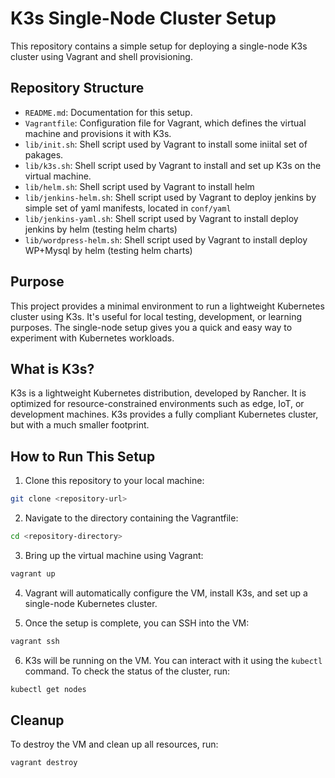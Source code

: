# K3s Single-Node Cluster Setup

This repository contains a simple setup for deploying a single-node K3s cluster using Vagrant and shell provisioning.

## Repository Structure

- `README.md`: Documentation for this setup.
- `Vagrantfile`: Configuration file for Vagrant, which defines the virtual machine and provisions it with K3s.
- `lib/init.sh`: Shell script used by Vagrant to install some iniital set of pakages.
- `lib/k3s.sh`: Shell script used by Vagrant to install and set up K3s on the virtual machine.
- `lib/helm.sh`: Shell script used by Vagrant to install helm
- `lib/jenkins-helm.sh`: Shell script used by Vagrant to deploy jenkins by simple set of yaml manifests, located in `conf/yaml`
- `lib/jenkins-yaml.sh`: Shell script used by Vagrant to install deploy jenkins by helm (testing helm charts)
- `lib/wordpress-helm.sh`: Shell script used by Vagrant to install deploy WP+Mysql by helm (testing helm charts)

## Purpose

This project provides a minimal environment to run a lightweight Kubernetes cluster using K3s. It's useful for local testing, development, or learning purposes. The single-node setup gives you a quick and easy way to experiment with Kubernetes workloads.

## What is K3s?

K3s is a lightweight Kubernetes distribution, developed by Rancher. It is optimized for resource-constrained environments such as edge, IoT, or development machines. K3s provides a fully compliant Kubernetes cluster, but with a much smaller footprint.

## How to Run This Setup

1. Clone this repository to your local machine:
```bash
git clone <repository-url>
```
2. Navigate to the directory containing the Vagrantfile:
```bash
cd <repository-directory>
```
3. Bring up the virtual machine using Vagrant:
```bash
vagrant up
```
4. Vagrant will automatically configure the VM, install K3s, and set up a single-node Kubernetes cluster.

5. Once the setup is complete, you can SSH into the VM:
```bash
vagrant ssh
```
6. K3s will be running on the VM. You can interact with it using the `kubectl` command. To check the status of the cluster, run:
```bash
kubectl get nodes
```
## Cleanup

To destroy the VM and clean up all resources, run:
```bash
vagrant destroy
```
   
